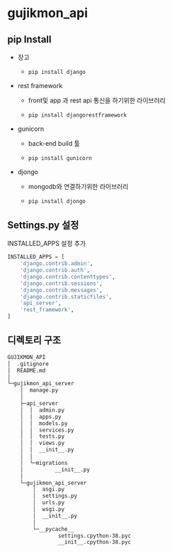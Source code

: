 # gujikmon_api





## pip Install

- 장고

  - ```bash
    pip install django
    ```

- rest framework

  - front및 app 과 rest api 통신을 하기위한 라이브러리

  - ```bash
    pip install djangorestframework
    ```

- gunicorn

  - back-end build 툴

  - ```bash
    pip install gunicorn
    ```

- djongo

  - mongodb와 연결하기위한 라이브러리

  - ```bash
    pip install djongo
    ```

## Settings.py 설정



INSTALLED_APPS 설정 추가

```python
INSTALLED_APPS = [
    'django.contrib.admin',
    'django.contrib.auth',
    'django.contrib.contenttypes',
    'django.contrib.sessions',
    'django.contrib.messages',
    'django.contrib.staticfiles',
    'api_server', 
    'rest_framework',
]
```





## 디렉토리 구조

```bash
GUJIKMON_API
│  .gitignore
│  README.md
│
└─gujikmon_api_server
    │  manage.py
    │
    ├─api_server
    │  │  admin.py
    │  │  apps.py
    │  │  models.py
    │  │  services.py
    │  │  tests.py
    │  │  views.py
    │  │  __init__.py
    │  │
    │  └─migrations
    │          __init__.py
    │
    └─gujikmon_api_server
        │  asgi.py
        │  settings.py
        │  urls.py
        │  wsgi.py
        │  __init__.py
        │
        └─__pycache__
                settings.cpython-38.pyc
                __init__.cpython-38.pyc
```

